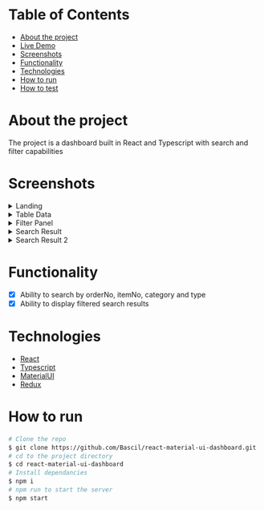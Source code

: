 # Table of Contents

- [About the project](#About-the-project)
- [Live Demo](#Live-Demo)
- [Screenshots](#Screenshots)
- [Functionality](#Functionality)
- [Technologies](#Technologies)
- [How to run](#How-to-run)
- [How to test](#How-to-run-tests)

# About the project

The project is a dashboard built in React and Typescript with search and filter capabilities

# Screenshots

<details><summary>Landing</summary>
<p>
<img src="./.readme/1.png" >
</p>
</details>
<details><summary>Table Data</summary>
<p>
<img src="./.readme/2.png" >
</p>
</details>
<details><summary>Filter Panel</summary>
<p>
<img src="./.readme/3.png" >
</p>
</details>
<details><summary>Search Result</summary>
<p>
<img src="./.readme/4.png" >
</p>
</details>

<details><summary>Search Result 2</summary>
<p>
<img src="./.readme/5.png" >
</p>
</details>

# Functionality

- [x] Ability to search by orderNo, itemNo, category and type
- [x] Ability to display filtered search results

# Technologies

- [React](https://create-react-app.dev/)
- [Typescript](hhttps://www.typescriptlang.org/)
- [MaterialUI](https://mui.com/)
- [Redux](https://redux.js.org/)

# How to run

```bash
# Clone the repo
$ git clone https://github.com/Bascil/react-material-ui-dashboard.git
# cd to the project directory
$ cd react-material-ui-dashboard
# Install dependancies
$ npm i
# npm run to start the server
$ npm start

```
